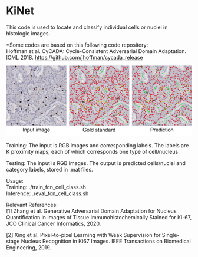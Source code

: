 # KiNet
This code is used to locate and classify individual cells or nuclei in histologic images.

*Some codes are based on this following code repository:\
Hoffman et al. CyCADA: Cycle-Consistent Adversarial Domain Adaptation. ICML 2018. https://github.com/jhoffman/cycada_release

<img src="results/example_result.png" width="1200">

Training: The input is RGB images and corresponding labels. The labels are K proximity maps, each of which corresponds one type of cell/nucleus.

Testing: The input is RGB images. The output is predicted cells/nuclei and category labels, stored in .mat files.

Usage:\
Training: ./train_fcn_cell_class.sh \
Inference: ./eval_fcn_cell_class.sh

Relevant References:\
[1] Zhang et al. Generative Adversarial Domain Adaptation for Nucleus Quantification in Images of Tissue Immunohistochemically Stained for Ki-67, JCO Clinical Cancer Informatics, 2020.

[2] Xing et al. Pixel-to-pixel Learning with Weak Supervision for Single-stage Nucleus Recognition in Ki67 Images. IEEE Transactions on Biomedical Engineering, 2019.
